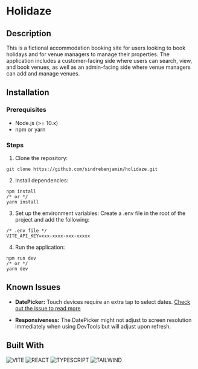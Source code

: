 # Holidaze

## Description

This is a fictional accommodation booking site for users looking to book holidays and for venue managers to manage their properties. The application includes a customer-facing side where users can search, view, and book venues, as well as an admin-facing side where venue managers can add and manage venues.

## Installation

### Prerequisites

- Node.js (>= 10.x)
- npm or yarn

### Steps

1. Clone the repository:

```
git clone https://github.com/sindrebenjamin/holidaze.git
```

2. Install dependencies:

```
npm install
/* or */
yarn install
```

3. Set up the environment variables:
   Create a .env file in the root of the project and add the following:

```
/* .env file */
VITE_API_KEY=xxx-xxxx-xxx-xxxxx
```

4. Run the application:

```
npm run dev
/* or */
yarn dev
```

## Known Issues

- **DatePicker:** Touch devices require an extra tap to select dates. [Check out the issue to read more](https://github.com/onesine/react-tailwindcss-datepicker/issues/254)

- **Responsiveness:** The DatePicker might not adjust to screen resolution immediately when using DevTools but will adjust upon refresh.

## Built With

![VITE](https://img.shields.io/badge/Vite-B73BFE?style=for-the-badge&logo=vite&logoColor=FFD62E)
![REACT](https://img.shields.io/badge/React-20232A?style=for-the-badge&logo=react&logoColor=61DAFB)
![TYPESCRIPT](https://img.shields.io/badge/TypeScript-007ACC?style=for-the-badge&logo=typescript&logoColor=white)
![TAILWIND](https://img.shields.io/badge/Tailwind_CSS-38B2AC?style=for-the-badge&logo=tailwind-css&logoColor=white)
